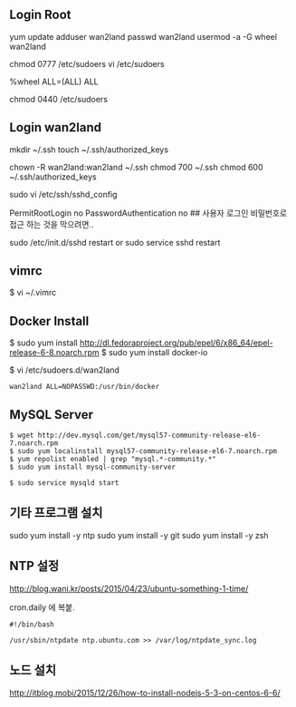 ## Login Root

yum update
adduser wan2land
passwd wan2land
usermod -a -G wheel wan2land


chmod 0777 /etc/sudoers
vi /etc/sudoers

%wheel  ALL=(ALL)       ALL

chmod 0440 /etc/sudoers

## Login wan2land

mkdir ~/.ssh
touch ~/.ssh/authorized_keys

chown -R wan2land:wan2land ~/.ssh
chmod 700 ~/.ssh
chmod 600 ~/.ssh/authorized_keys

sudo vi /etc/ssh/sshd_config

PermitRootLogin no
PasswordAuthentication no ## 사용자 로그인 비밀번호로 접근 하는 것을 막으려면..

sudo /etc/init.d/sshd restart
	or sudo service sshd restart

## vimrc
$ vi ~/.vimrc


## Docker Install

$ sudo yum install http://dl.fedoraproject.org/pub/epel/6/x86_64/epel-release-6-8.noarch.rpm
$ sudo yum install docker-io

$ vi /etc/sudoers.d/wan2land

```
wan2land ALL=NOPASSWD:/usr/bin/docker
```

## MySQL Server

```
$ wget http://dev.mysql.com/get/mysql57-community-release-el6-7.noarch.rpm
$ sudo yum localinstall mysql57-community-release-el6-7.noarch.rpm
$ yum repolist enabled | grep "mysql.*-community.*"
$ sudo yum install mysql-community-server
```

```
$ sudo service mysqld start
```



## 기타 프로그램 설치

sudo yum install -y ntp
sudo yum install -y git
sudo yum install -y zsh

## NTP 설정

http://blog.wani.kr/posts/2015/04/23/ubuntu-something-1-time/

cron.daily 에 복붙.

```
#!/bin/bash

/usr/sbin/ntpdate ntp.ubuntu.com >> /var/log/ntpdate_sync.log
```



## 노드 설치

http://itblog.mobi/2015/12/26/how-to-install-nodejs-5-3-on-centos-6-6/


